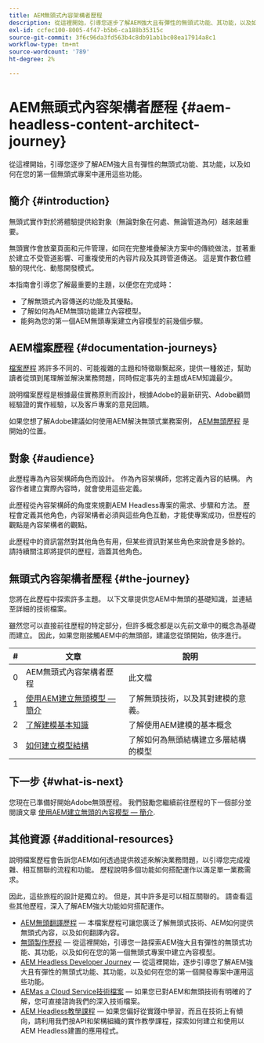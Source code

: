 ```yaml
---
title: AEM無頭式內容架構者歷程
description: 從這裡開始，引導您逐步了解AEM強大且有彈性的無頭式功能、其功能，以及如何在您的第一個無頭式專案中建立內容模型。
exl-id: ccfec100-8005-4f47-b5b6-ca188b35315c
source-git-commit: 3f6c96da3fd563b4c8db91ab1bc08ea17914a8c1
workflow-type: tm+mt
source-wordcount: '789'
ht-degree: 2%

---
```


# AEM無頭式內容架構者歷程 {#aem-headless-content-architect-journey}

從這裡開始，引導您逐步了解AEM強大且有彈性的無頭式功能、其功能，以及如何在您的第一個無頭式專案中運用這些功能。

## 簡介 {#introduction}

無頭式實作對於將體驗提供給對象（無論對象在何處、無論管道為何）越來越重要。

無頭實作會放棄頁面和元件管理，如同在完整堆疊解決方案中的傳統做法，並著重於建立不受管道影響、可重複使用的內容片段及其跨管道傳送。 這是實作數位體驗的現代化、動態開發模式。

本指南會引導您了解最重要的主題，以便您在完成時：

* 了解無頭式內容傳送的功能及其優點。
* 了解如何為AEM無頭功能建立內容模型。
* 能夠為您的第一個AEM無頭專案建立內容模型的前幾個步驟。

## AEM檔案歷程 {#documentation-journeys}

[檔案歷程](/help/journey-documentation/documentation-journeys.md) 將許多不同的、可能複雜的主題和特徵聯繫起來，提供一種敘述，幫助讀者從頭到尾理解並解決業務問題，同時假定事先的主題或AEM知識最少。

說明檔案歷程是根據最佳實務原則而設計，根據Adobe的最新研究、Adobe顧問經驗證的實作經驗，以及客戶專案的意見回饋。

如果您想了解Adobe建議如何使用AEM解決無頭式業務案例， [AEM無頭歷程](/help/journey-documentation/documentation-journeys.md) 是開始的位置。

## 對象 {#audience}

此歷程專為內容架構師角色而設計。 作為內容架構師，您將定義內容的結構。 內容作者建立實際內容時，就會使用這些定義。

此歷程從內容架構師的角度來規劃AEM Headless專案的需求、步驟和方法。 歷程會定義其他角色，內容架構者必須與這些角色互動，才能使專案成功，但歷程的觀點是內容架構者的觀點。

此歷程中的資訊當然對其他角色有用，但某些資訊對某些角色來說會是多餘的。 請持續關注即將提供的歷程，涵蓋其他角色。

## 無頭式內容架構者歷程 {#the-journey}

您將在此歷程中探索許多主題。 以下文章提供您AEM中無頭的基礎知識，並連結至詳細的技術檔案。

雖然您可以直接前往歷程的特定部分，但許多概念都是以先前文章中的概念為基礎而建立。 因此，如果您剛接觸AEM中的無頭部，建議您從頭開始，依序進行。

| # | 文章 | 說明 |
|---|---|---|
| 0 | AEM無頭式內容架構者歷程 | 此文檔 |
| 1 | [使用AEM建立無頭模型 — 簡介](introduction.md) | 了解無頭技術，以及其對建模的意義。 |
| 2 | [了解建模基本知識](basics.md) | 了解使用AEM建模的基本概念 |
| 3 | [如何建立模型結構](model-structure.md) | 了解如何為無頭結構建立多層結構的模型 |

## 下一步 {#what-is-next}

您現在已準備好開始Adobe無頭歷程。 我們鼓勵您繼續前往歷程的下一個部分並閱讀文章 [使用AEM建立無頭的內容模型 — 簡介](introduction.md).

## 其他資源 {#additional-resources}

說明檔案歷程會告訴您AEM如何透過提供敘述來解決業務問題，以引導您完成複雜、相互關聯的流程和功能。 歷程說明多個功能如何搭配運作以滿足單一業務需求。

因此，這些旅程的設計是獨立的。 但是，其中許多是可以相互關聯的。 請查看這些其他歷程，深入了解AEM強大功能如何搭配運作。

* [AEM無頭翻譯歷程](/help/journey-headless/translation/overview.md)  — 本檔案歷程可讓您廣泛了解無頭式技術、AEM如何提供無頭式內容，以及如何翻譯內容。
* [無頭製作歷程](/help/journey-headless/author/overview.md)  — 從這裡開始，引導您一路探索AEM強大且有彈性的無頭式功能、其功能，以及如何在您的第一個無頭式專案中建立內容模型。
* [AEM Headless Developer Journey](/help/journey-headless/developer/overview.md)  — 從這裡開始，逐步引導您了解AEM強大且有彈性的無頭式功能、其功能，以及如何在您的第一個開發專案中運用這些功能。
* [AEMas a Cloud Service技術檔案](https://experienceleague.adobe.com/docs/experience-manager-cloud-service.html)  — 如果您已對AEM和無頭技術有明確的了解，您可直接諮詢我們的深入技術檔案。
* [AEM Headless教學課程](https://experienceleague.adobe.com/docs/experience-manager-learn/getting-started-with-aem-headless/overview.html)  — 如果您偏好從實踐中學習，而且在技術上有傾向，請利用我們按API和架構組織的實作教學課程，探索如何建立和使用以AEM Headless建置的應用程式。
